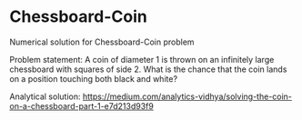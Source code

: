 # Chessboard-Coin
Numerical solution for Chessboard-Coin problem

Problem statement: A coin of diameter 1 is thrown on an infinitely large chessboard with squares of side 2. What is the chance that the coin lands on a position touching both black and white?

Analytical solution: https://medium.com/analytics-vidhya/solving-the-coin-on-a-chessboard-part-1-e7d213d93f9
